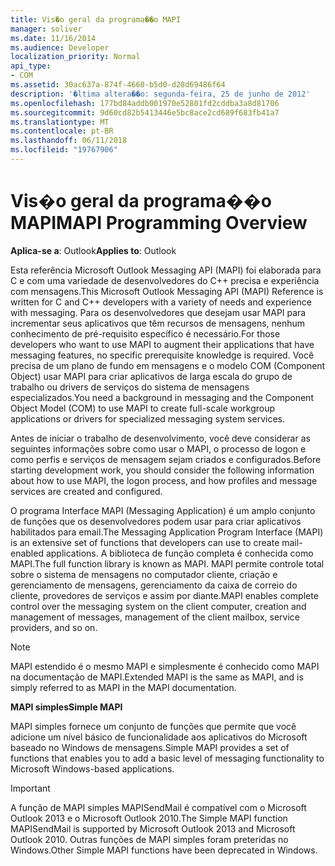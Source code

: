 ```yaml
---
title: Vis�o geral da programa��o MAPI
manager: soliver
ms.date: 11/16/2014
ms.audience: Developer
localization_priority: Normal
api_type:
- COM
ms.assetid: 30ac637a-874f-4660-b5d0-d28d69486f64
description: '�ltima altera��o: segunda-feira, 25 de junho de 2012'
ms.openlocfilehash: 177bd84addb001970e52801fd2cddba3a8d81706
ms.sourcegitcommit: 9d60cd82b5413446e5bc8ace2cd689f683fb41a7
ms.translationtype: MT
ms.contentlocale: pt-BR
ms.lasthandoff: 06/11/2018
ms.locfileid: "19767906"
---
```

# <a name="mapi-programming-overview"></a><span data-ttu-id="c0e00-103">Vis�o geral da programa��o MAPI</span><span class="sxs-lookup"><span data-stu-id="c0e00-103">MAPI Programming Overview</span></span>

  
  
<span data-ttu-id="c0e00-104">**Aplica-se a**: Outlook</span><span class="sxs-lookup"><span data-stu-id="c0e00-104">**Applies to**: Outlook</span></span> 
  
<span data-ttu-id="c0e00-105">Esta referência Microsoft Outlook Messaging API (MAPI) foi elaborada para C e com uma variedade de desenvolvedores do C++ precisa e experiência com mensagens.</span><span class="sxs-lookup"><span data-stu-id="c0e00-105">This Microsoft Outlook Messaging API (MAPI) Reference is written for C and C++ developers with a variety of needs and experience with messaging.</span></span> <span data-ttu-id="c0e00-106">Para os desenvolvedores que desejam usar MAPI para incrementar seus aplicativos que têm recursos de mensagens, nenhum conhecimento de pré-requisito específico é necessário.</span><span class="sxs-lookup"><span data-stu-id="c0e00-106">For those developers who want to use MAPI to augment their applications that have messaging features, no specific prerequisite knowledge is required.</span></span> <span data-ttu-id="c0e00-107">Você precisa de um plano de fundo em mensagens e o modelo COM (Component Object) usar MAPI para criar aplicativos de larga escala do grupo de trabalho ou drivers de serviços do sistema de mensagens especializados.</span><span class="sxs-lookup"><span data-stu-id="c0e00-107">You need a background in messaging and the Component Object Model (COM) to use MAPI to create full-scale workgroup applications or drivers for specialized messaging system services.</span></span>
  
<span data-ttu-id="c0e00-108">Antes de iniciar o trabalho de desenvolvimento, você deve considerar as seguintes informações sobre como usar o MAPI, o processo de logon e como perfis e serviços de mensagem sejam criados e configurados.</span><span class="sxs-lookup"><span data-stu-id="c0e00-108">Before starting development work, you should consider the following information about how to use MAPI, the logon process, and how profiles and message services are created and configured.</span></span>
  
<span data-ttu-id="c0e00-109">O programa Interface MAPI (Messaging Application) é um amplo conjunto de funções que os desenvolvedores podem usar para criar aplicativos habilitados para email.</span><span class="sxs-lookup"><span data-stu-id="c0e00-109">The Messaging Application Program Interface (MAPI) is an extensive set of functions that developers can use to create mail-enabled applications.</span></span> <span data-ttu-id="c0e00-110">A biblioteca de função completa é conhecida como MAPI.</span><span class="sxs-lookup"><span data-stu-id="c0e00-110">The full function library is known as MAPI.</span></span> <span data-ttu-id="c0e00-111">MAPI permite controle total sobre o sistema de mensagens no computador cliente, criação e gerenciamento de mensagens, gerenciamento da caixa de correio do cliente, provedores de serviços e assim por diante.</span><span class="sxs-lookup"><span data-stu-id="c0e00-111">MAPI enables complete control over the messaging system on the client computer, creation and management of messages, management of the client mailbox, service providers, and so on.</span></span>
  
> [!NOTE]
> <span data-ttu-id="c0e00-112">MAPI estendido é o mesmo MAPI e simplesmente é conhecido como MAPI na documentação de MAPI.</span><span class="sxs-lookup"><span data-stu-id="c0e00-112">Extended MAPI is the same as MAPI, and is simply referred to as MAPI in the MAPI documentation.</span></span> 
  
 <span data-ttu-id="c0e00-113">**MAPI simples**</span><span class="sxs-lookup"><span data-stu-id="c0e00-113">**Simple MAPI**</span></span>
  
<span data-ttu-id="c0e00-114">MAPI simples fornece um conjunto de funções que permite que você adicione um nível básico de funcionalidade aos aplicativos do Microsoft baseado no Windows de mensagens.</span><span class="sxs-lookup"><span data-stu-id="c0e00-114">Simple MAPI provides a set of functions that enables you to add a basic level of messaging functionality to Microsoft Windows-based applications.</span></span>
  
> [!IMPORTANT]
> <span data-ttu-id="c0e00-115">A função de MAPI simples MAPISendMail é compatível com o Microsoft Outlook 2013 e o Microsoft Outlook 2010.</span><span class="sxs-lookup"><span data-stu-id="c0e00-115">The Simple MAPI function MAPISendMail is supported by Microsoft Outlook 2013 and Microsoft Outlook 2010.</span></span> <span data-ttu-id="c0e00-116">Outras funções de MAPI simples foram preteridas no Windows.</span><span class="sxs-lookup"><span data-stu-id="c0e00-116">Other Simple MAPI functions have been deprecated in Windows.</span></span> 
  

